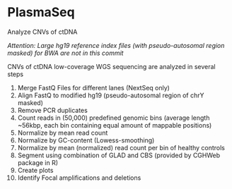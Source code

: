 # PlasmaSeq
Analyze CNVs of ctDNA

*Attention: Large hg19 reference index files (with pseudo-autosomal region masked) for BWA are not in this commit*

CNVs of ctDNA low-coverage WGS sequencing are analyzed in several steps

 1) Merge FastQ Files for different lanes (NextSeq only)  
 2) Align FastQ to modified hg19 (pseudo-autosomal region of chrY masked)  
 3) Remove PCR duplicates  
 4) Count reads in (50,000) predefined genomic bins (average length ~56kbp, each bin containing equal amount of mappable positions)  
 5) Normalize by mean read count  
 6) Normalize by GC-content (Lowess-smoothing)  
 7) Normalize by mean (normalized) read count per bin of healthy controls  
 8) Segment using combination of GLAD and CBS (provided by CGHWeb package in R)  
 9) Create plots  
10) Identify Focal amplifications and deletions
